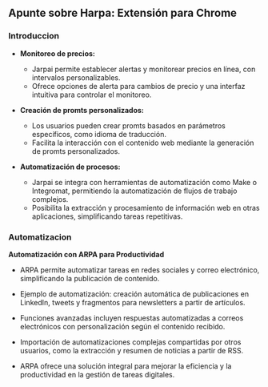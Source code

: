 ## Apunte sobre Harpa: Extensión para Chrome

### Introduccion
- **Monitoreo de precios:**
  - Jarpai permite establecer alertas y monitorear precios en línea, con intervalos personalizables.
  - Ofrece opciones de alerta para cambios de precio y una interfaz intuitiva para controlar el monitoreo.

- **Creación de promts personalizados:**
  - Los usuarios pueden crear promts basados en parámetros específicos, como idioma de traducción.
  - Facilita la interacción con el contenido web mediante la generación de promts personalizados.

- **Automatización de procesos:**
  - Jarpai se integra con herramientas de automatización como Make o Integromat, permitiendo la automatización de flujos de trabajo complejos.
  - Posibilita la extracción y procesamiento de información web en otras aplicaciones, simplificando tareas repetitivas.

### Automatizacion

**Automatización con ARPA para Productividad**

- ARPA permite automatizar tareas en redes sociales y correo electrónico, simplificando la publicación de contenido.
  
- Ejemplo de automatización: creación automática de publicaciones en LinkedIn, tweets y fragmentos para newsletters a partir de artículos.

- Funciones avanzadas incluyen respuestas automatizadas a correos electrónicos con personalización según el contenido recibido.

- Importación de automatizaciones complejas compartidas por otros usuarios, como la extracción y resumen de noticias a partir de RSS.

- ARPA ofrece una solución integral para mejorar la eficiencia y la productividad en la gestión de tareas digitales.